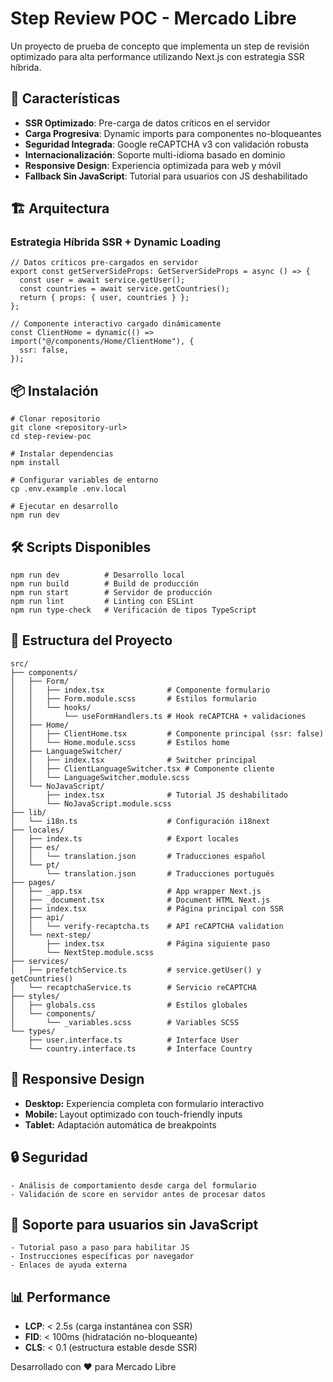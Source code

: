 # Step Review POC - Mercado Libre

Un proyecto de prueba de concepto que implementa un step de revisión optimizado para alta performance utilizando Next.js con estrategia SSR híbrida.

## 🚀 Características

- **SSR Optimizado**: Pre-carga de datos críticos en el servidor
- **Carga Progresiva**: Dynamic imports para componentes no-bloqueantes
- **Seguridad Integrada**: Google reCAPTCHA v3 con validación robusta
- **Internacionalización**: Soporte multi-idioma basado en dominio
- **Responsive Design**: Experiencia optimizada para web y móvil
- **Fallback Sin JavaScript**: Tutorial para usuarios con JS deshabilitado

## 🏗️ Arquitectura

### Estrategia Híbrida SSR + Dynamic Loading

```tsx
// Datos críticos pre-cargados en servidor
export const getServerSideProps: GetServerSideProps = async () => {
  const user = await service.getUser();
  const countries = await service.getCountries();
  return { props: { user, countries } };
};

// Componente interactivo cargado dinámicamente
const ClientHome = dynamic(() => import("@/components/Home/ClientHome"), {
  ssr: false,
});
```
## 📦 Instalación
```
# Clonar repositorio
git clone <repository-url>
cd step-review-poc

# Instalar dependencias
npm install

# Configurar variables de entorno
cp .env.example .env.local

# Ejecutar en desarrollo
npm run dev
```

## 🛠️ Scripts Disponibles
```
npm run dev          # Desarrollo local
npm run build        # Build de producción
npm run start        # Servidor de producción
npm run lint         # Linting con ESLint
npm run type-check   # Verificación de tipos TypeScript
```
## 📝 Estructura del Proyecto
```
src/
├── components/
│   ├── Form/
│   │   ├── index.tsx              # Componente formulario
│   │   ├── Form.module.scss       # Estilos formulario
│   │   └── hooks/
│   │       └── useFormHandlers.ts # Hook reCAPTCHA + validaciones
│   ├── Home/
│   │   ├── ClientHome.tsx         # Componente principal (ssr: false)
│   │   └── Home.module.scss       # Estilos home
│   ├── LanguageSwitcher/
│   │   ├── index.tsx              # Switcher principal
│   │   ├── ClientLanguageSwitcher.tsx # Componente cliente
│   │   └── LanguageSwitcher.module.scss
│   └── NoJavaScript/
│       ├── index.tsx              # Tutorial JS deshabilitado
│       └── NoJavaScript.module.scss
├── lib/
│   └── i18n.ts                    # Configuración i18next
├── locales/
│   ├── index.ts                   # Export locales
│   ├── es/
│   │   └── translation.json       # Traducciones español
│   └── pt/
│       └── translation.json       # Traducciones portugués
├── pages/
│   ├── _app.tsx                   # App wrapper Next.js
│   ├── _document.tsx              # Document HTML Next.js
│   ├── index.tsx                  # Página principal con SSR
│   ├── api/
│   │   └── verify-recaptcha.ts    # API reCAPTCHA validation
│   └── next-step/
│       ├── index.tsx              # Página siguiente paso
│       └── NextStep.module.scss
├── services/
│   ├── prefetchService.ts         # service.getUser() y getCountries()
│   └── recaptchaService.ts        # Servicio reCAPTCHA
├── styles/
│   ├── globals.css                # Estilos globales
│   └── components/
│       └── _variables.scss        # Variables SCSS
└── types/
    ├── user.interface.ts          # Interface User
    └── country.interface.ts       # Interface Country
```

##  📱 Responsive Design

- **Desktop:** Experiencia completa con formulario interactivo
- **Mobile:** Layout optimizado con touch-friendly inputs
- **Tablet:** Adaptación automática de breakpoints

## 🔒 Seguridad
```
- Análisis de comportamiento desde carga del formulario
- Validación de score en servidor antes de procesar datos
```

## 🚫 Soporte para usuarios sin JavaScript
```
- Tutorial paso a paso para habilitar JS
- Instrucciones específicas por navegador
- Enlaces de ayuda externa
```

## 📊 Performance
- **LCP**: < 2.5s (carga instantánea con SSR)
- **FID**: < 100ms (hidratación no-bloqueante)
- **CLS**: < 0.1 (estructura estable desde SSR)

  
Desarrollado con ❤️ para Mercado Libre
